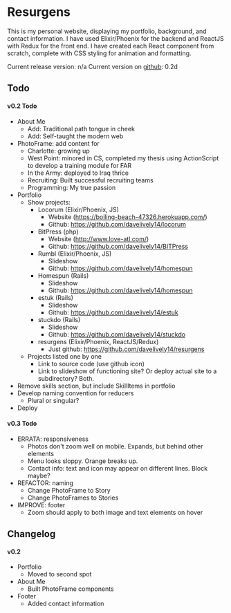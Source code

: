 # Resurgens

This is my personal website, displaying my portfolio, background, and contact information. I have used Elixir/Phoenix for the backend and ReactJS with Redux for the front end. I have created each React component from scratch, complete with CSS styling for animation and formatting.

Current release version: n/a
Current version on [github](https://github.com/davelively14/resurgens): 0.2d

## Todo

#### v0.2 Todo

- About Me
  - Add: Traditional path tongue in cheek
  - Add: Self-taught the modern web
- PhotoFrame: add content for
  - Charlotte: growing up
  - West Point: minored in CS, completed my thesis using ActionScript to develop a training module for FAR
  - In the Army: deployed to Iraq thrice
  - Recruiting: Built successful recruiting teams
  - Programming: My true passion
- Portfolio
  - Show projects:
    - Locorum (Elixir/Phoenix, JS)
      - Website (https://boiling-beach-47326.herokuapp.com/)
      - Github: https://github.com/davelively14/locorum
    - BitPress (php)
      - Website (http://www.love-atl.com/)
      - Github: https://github.com/davelively14/BITPress
    - Rumbl (Elixir/Phoenix, JS)
      - Slideshow
      - Github: https://github.com/davelively14/homespun
    - Homespun (Rails)
      - Slideshow
      - Github: https://github.com/davelively14/homespun
    - estuk (Rails)
      - Slideshow
      - Github: https://github.com/davelively14/estuk
    - stuckdo (Rails)
      - Slideshow
      - Github: https://github.com/davelively14/stuckdo
    - resurgens (Elixir/Phoenix, ReactJS/Redux)
      - Just github: https://github.com/davelively14/resurgens
  - Projects listed one by one
    - Link to source code (use github icon)
    - Link to slideshow of functioning site? Or deploy actual site to a subdirectory? Both.
- Remove skills section, but include SkillItems in portfolio
- Develop naming convention for reducers
  - Plural or singular?
- Deploy

#### v0.3 Todo
- ERRATA: responsiveness
  - Photos don't zoom well on mobile. Expands, but behind other elements
  - Menu looks sloppy. Orange breaks up.
  - Contact info: text and icon may appear on different lines. Block maybe?
- REFACTOR: naming
  - Change PhotoFrame to Story
  - Change PhotoFrames to Stories
- IMPROVE: footer
  - Zoom should apply to both image and text elements on hover

## Changelog

#### v0.2

- Portfolio
  - Moved to second spot
- About Me
  - Built PhotoFrame components
- Footer
  - Added contact information
